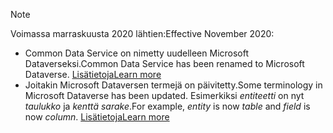 > [!NOTE]
> <span data-ttu-id="21110-101">Voimassa marraskuusta 2020 lähtien:</span><span class="sxs-lookup"><span data-stu-id="21110-101">Effective November 2020:</span></span>
> - <span data-ttu-id="21110-102">Common Data Service on nimetty uudelleen Microsoft Dataverseksi.</span><span class="sxs-lookup"><span data-stu-id="21110-102">Common Data Service has been renamed to Microsoft Dataverse.</span></span> [<span data-ttu-id="21110-103">Lisätietoja</span><span class="sxs-lookup"><span data-stu-id="21110-103">Learn more</span></span>](https://aka.ms/PAuAppBlog)
> - <span data-ttu-id="21110-104">Joitakin Microsoft Dataversen termejä on päivitetty.</span><span class="sxs-lookup"><span data-stu-id="21110-104">Some terminology in Microsoft Dataverse has been updated.</span></span> <span data-ttu-id="21110-105">Esimerkiksi *entiteetti* on nyt *taulukko* ja *kenttä* *sarake*.</span><span class="sxs-lookup"><span data-stu-id="21110-105">For example, *entity* is now *table* and *field* is now *column*.</span></span> [<span data-ttu-id="21110-106">Lisätietoja</span><span class="sxs-lookup"><span data-stu-id="21110-106">Learn more</span></span>](https://go.microsoft.com/fwlink/?linkid=2147247)